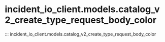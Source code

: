 # incident_io_client.models.catalog_v2_create_type_request_body_color

::: incident_io_client.models.catalog_v2_create_type_request_body_color